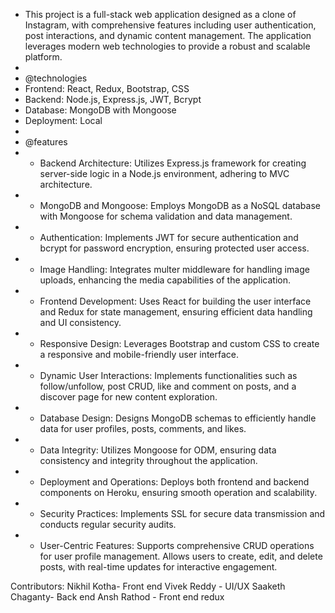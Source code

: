  * This project is a full-stack web application designed as a clone of Instagram, with comprehensive features including user authentication, post interactions, and dynamic content management. The application leverages modern web technologies to provide a robust and scalable platform.
 * 
 * @technologies
 * Frontend: React, Redux, Bootstrap, CSS
 * Backend: Node.js, Express.js, JWT, Bcrypt
 * Database: MongoDB with Mongoose
 * Deployment: Local
 * 
 * @features
 * - Backend Architecture: Utilizes Express.js framework for creating server-side logic in a Node.js environment, adhering to MVC architecture.
 * - MongoDB and Mongoose: Employs MongoDB as a NoSQL database with Mongoose for schema validation and data management.
 * - Authentication: Implements JWT for secure authentication and bcrypt for password encryption, ensuring protected user access.
 * - Image Handling: Integrates multer middleware for handling image uploads, enhancing the media capabilities of the application.
 * - Frontend Development: Uses React for building the user interface and Redux for state management, ensuring efficient data handling and UI consistency.
 * - Responsive Design: Leverages Bootstrap and custom CSS to create a responsive and mobile-friendly user interface.
 * - Dynamic User Interactions: Implements functionalities such as follow/unfollow, post CRUD, like and comment on posts, and a discover page for new content exploration.
 * - Database Design: Designs MongoDB schemas to efficiently handle data for user profiles, posts, comments, and likes.
 * - Data Integrity: Utilizes Mongoose for ODM, ensuring data consistency and integrity throughout the application.
 * - Deployment and Operations: Deploys both frontend and backend components on Heroku, ensuring smooth operation and scalability.
 * - Security Practices: Implements SSL for secure data transmission and conducts regular security audits.
 * - User-Centric Features: Supports comprehensive CRUD operations for user profile management. Allows users to create, edit, and delete posts, with real-time updates for interactive engagement.

Contributors:
Nikhil Kotha- Front end
Vivek Reddy - UI/UX
Saaketh Chaganty- Back end
Ansh Rathod - Front end redux